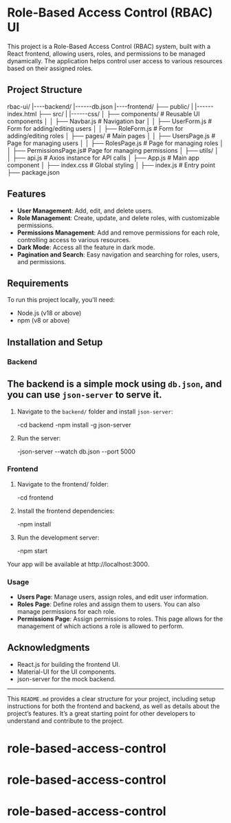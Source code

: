 # Role-Based Access Control (RBAC) UI

This project is a Role-Based Access Control (RBAC) system, built with a React frontend, allowing users, roles, and permissions to be managed dynamically. The application helps control user access to various resources based on their assigned roles.

## Project Structure

rbac-ui/
|----backend/
                |------db.json
|----frontend/
                ├── public/
                |    |------index.html
                ├── src/
                |    |------css/
                │   ├── components/           # Reusable UI components
                │   │   ├── Navbar.js         # Navigation bar
                │   │   ├── UserForm.js       # Form for adding/editing users
                │   │   ├── RoleForm.js       # Form for adding/editing roles
                │   ├── pages/                # Main pages
                │   │   ├── UsersPage.js      # Page for managing users
                │   │   ├── RolesPage.js      # Page for managing roles
                │   │   ├── PermissionsPage.js# Page for managing permissions
                │   ├── utils/
                │   │   ├── api.js            # Axios instance for API calls
                │   ├── App.js                # Main app component
                │   ├── index.css             # Global styling
                │   ├── index.js              # Entry point
                ├── package.json



## Features

- **User Management**: Add, edit, and delete users.
- **Role Management**: Create, update, and delete roles, with customizable permissions.
- **Permissions Management**: Add and remove permissions for each role, controlling access to various resources.
- **Dark Mode**: Access all the feature in dark mode.
- **Pagination and Search**: Easy navigation and searching for roles, users, and permissions.
  
## Requirements

To run this project locally, you'll need:

- Node.js (v18 or above)
- npm (v8 or above)
  
## Installation and Setup

### Backend

## The backend is a simple mock using `db.json`, and you can use `json-server` to serve it.

1. Navigate to the `backend/` folder and install `json-server`:

   -cd backend
   -npm install -g json-server

2. Run the server:

   -json-server --watch db.json --port 5000

### Frontend

1. Navigate to the frontend/ folder:
   
   -cd frontend

2. Install the frontend dependencies:

   -npm install

3. Run the development server:
   
   -npm start

Your app will be available at http://localhost:3000.

### Usage
-  **Users Page**: Manage users, assign roles, and edit user information.
-  **Roles Page**: Define roles and assign them to users. You can also manage permissions for each role.
-  **Permissions Page**: Assign permissions to roles. This page allows for the management of which actions a role is allowed to perform.


## Acknowledgments
- React.js for building the frontend UI.
- Material-UI for the UI components.
- json-server for the mock backend.


---

This `README.md` provides a clear structure for your project, including setup instructions for both the frontend and backend, as well as details about the project’s features. It’s a great starting point for other developers to understand and contribute to the project.
# role-based-access-control
# role-based-access-control
# role-based-access-control
